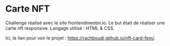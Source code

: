 # Carte NFT

Challenge réalisé avec le site frontendmentor.io. Le but était de réaliser une carte nft responsive. Langage utilisé : HTML & CSS.

Ici, le lien pour voir le projet : https://rachboudj.github.io/nft-card-fem/.